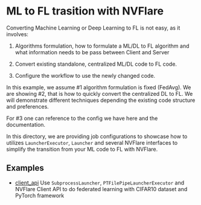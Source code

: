 # ML to FL trasition with NVFlare

Converting Machine Learning or Deep Learning to FL is not easy, as it involves:

1. Algorithms formulation, how to formulate a ML/DL to FL algorithm and what information needs to be pass between Client and Server

2. Convert existing standalone, centralized ML/DL code to FL code.

3. Configure the workflow to use the newly changed code.

In this example, we assume #1 algorithm formulation is fixed (FedAvg).
We are showing #2, that is how to quickly convert the centralized DL to FL.
We will demonstrate different techniques depending the existing code structure and preferences.

For #3 one can reference to the config we have here and the documentation.

In this directory, we are providing job configurations to showcase how to utilizes 
`LauncherExecutor`, `Launcher` and several NVFlare interfaces to simplify the
transition from your ML code to FL with NVFlare.


## Examples

- [client_api](./jobs/client_api/) Use `SubprocessLauncher`, `PTFilePipeLauncherExecutor` and NVFlare Client API to do federated learning with CIFAR10 dataset and PyTorch framework
